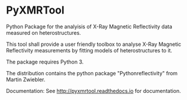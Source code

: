 # PyXMRTool
Python Package for the analyisis of X-Ray Magnetic Reflectivity data measured on heterostructures.

This tool  shall provide a user friendly toolbox to analyse X-Ray Magnetic Reflectivity measurements by fitting models of heterostructures to it.

The package requires Python 3.

The distribution contains the python package  "Pythonreflectivity" from Martin Zwiebler.

Documentation: See http://pyxmrtool.readthedocs.io for documentation.

